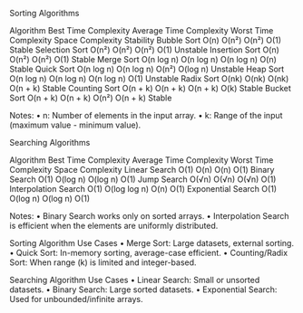 
Sorting Algorithms

Algorithm	Best Time Complexity	Average Time Complexity	Worst Time Complexity	Space Complexity	Stability
Bubble Sort	O(n)	O(n²)	O(n²)	O(1)	Stable
Selection Sort	O(n²)	O(n²)	O(n²)	O(1)	Unstable
Insertion Sort	O(n)	O(n²)	O(n²)	O(1)	Stable
Merge Sort	O(n log n)	O(n log n)	O(n log n)	O(n)	Stable
Quick Sort	O(n log n)	O(n log n)	O(n²)	O(log n)	Unstable
Heap Sort	O(n log n)	O(n log n)	O(n log n)	O(1)	Unstable
Radix Sort	O(nk)	O(nk)	O(nk)	O(n + k)	Stable
Counting Sort	O(n + k)	O(n + k)	O(n + k)	O(k)	Stable
Bucket Sort	O(n + k)	O(n + k)	O(n²)	O(n + k)	Stable

Notes:
	•	n: Number of elements in the input array.
	•	k: Range of the input (maximum value - minimum value).


Searching Algorithms

Algorithm	Best Time Complexity	Average Time Complexity	Worst Time Complexity	Space Complexity
Linear Search	O(1)	O(n)	O(n)	O(1)
Binary Search	O(1)	O(log n)	O(log n)	O(1)
Jump Search	O(√n)	O(√n)	O(√n)	O(1)
Interpolation Search	O(1)	O(log log n)	O(n)	O(1)
Exponential Search	O(1)	O(log n)	O(log n)	O(1)

Notes:
	•	Binary Search works only on sorted arrays.
	•	Interpolation Search is efficient when the elements are uniformly distributed.

Sorting Algorithm Use Cases
	•	Merge Sort: Large datasets, external sorting.
	•	Quick Sort: In-memory sorting, average-case efficient.
	•	Counting/Radix Sort: When range (k) is limited and integer-based.

Searching Algorithm Use Cases
	•	Linear Search: Small or unsorted datasets.
	•	Binary Search: Large sorted datasets.
	•	Exponential Search: Used for unbounded/infinite arrays.
